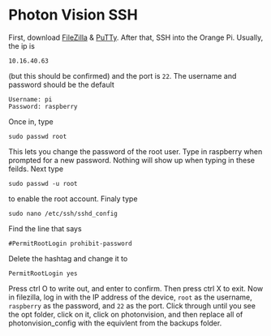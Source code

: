 # Photon Vision SSH
First, download [FileZilla](https://filezilla-project.org/) & [PuTTy](https://www.putty.org/). After that, SSH into the Orange Pi. Usually, the ip is
```
10.16.40.63
```
(but this should be confirmed) and the port is ```22```. The username and password should be the default
```
Username: pi
Password: raspberry
```
Once in, type
```
sudo passwd root
```
This lets you change the password of the root user. Type in raspberry when prompted for a new password. Nothing will show up when typing in these feilds.
Next type
```
sudo passwd -u root
```
to enable the root account.
Finaly type
```
sudo nano /etc/ssh/sshd_config
```
Find the line that says
```
#PermitRootLogin prohibit-password
```
Delete the hashtag and change it to
```
PermitRootLogin yes
```
Press ctrl O to write out, and enter to confirm. Then press ctrl X to exit.
Now in filezilla, log in with the IP address of the device, ```root``` as the username, ```raspberry``` as the password, and ```22``` as the port.
Click through until you see the opt folder, click on it, click on photonvision, and then replace all of photonvision_config with the equivlent from the backups folder.
